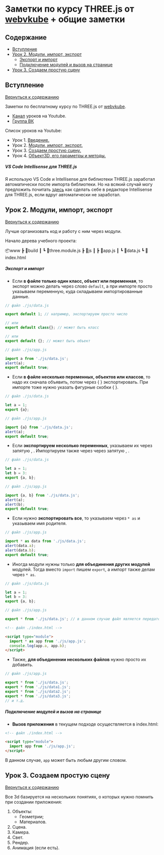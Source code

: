 # Заметки по курсу THREE.js от [webvkube] + общие заметки
## Содержание

* [Вступление](#вступление)
* [Урок 2. Модули, импорт, экспорт](#урок-2-модули-импорт-экспорт)
  * [Экспорт и импорт](#экспорт-и-импорт)
  * [Подключение модулей и вызов на странице](#подключение-модулей-и-вызов-на-странице)
* [Урок 3. Создаем простую сцену](#урок-3-создаем-простую-сцену)

## Вступление
[Вернуться к содержанию][toc]

Заметки по бесплатному курсу по THREE.js от [webvkube].

* [Канал][youtube_main_channel] уроков на Youtube.
* [Группа ВК][vk_kurspothreejs] 

Список уроков на Youtube:
* Урок 1. [Введение.](https://www.youtube.com/watch?v=DRiVzLca3xc)
* Урок 2. [Модули, импорт, экспорт.](https://www.youtube.com/watch?v=scAiW8rzvLc)
* Урок 3. [Создаем простую сцену.](https://www.youtube.com/watch?v=ECAYu1mZUzM)
* Урок 4. [Объект3D, его параметры и методы.](https://www.youtube.com/watch?v=dADyZorNysU)

##### VS Code Intellisense для THREE.js

Я использую VS Code и Intellisense для библиотеки THREE.js заработал автоматически после импорта библиотеки. Но на всякий случай могу предложить почитать [здесь][vscode_intellisense] как сделать себе в редакторе Intellisense для THREE.js, если вдруг автоматически не заработал.

## Урок 2. Модули, импорт, экспорт
[Вернуться к содержанию][toc]

Лучше организовать код и работу с ним через модули.

Начало дерева учебного проекта:

📦www
 ┣ 📂build
 ┃ ┗ 📜three.module.js
 ┣ 📂js
 ┃ ┣ 📜app.js
 ┃ ┗ 📜data.js
 ┗ 📜index.html

##### Экспорт и импорт

* Если **в файле только один класс, объект или переменная**, то экспорт можно делать через слово `default`, а при импорте просто указываем переменную, куда складываем импортированные данные.

```javascript
// файл ./js/data.js

export default 1; // например, экспортируем просто число

// или
export default class{}; // может быть класс

// или
export default {}; // может быть объект
```

```javascript
// файл ./js/app.js

import a from './js/data.js';
alert(a);
export default true;
```

* Если **в файле несколько переменных, объектов или классов**, то надо их сначала объявить, потом через { } экспортировать. При импорте тоже нужно указать фигурные скобки { }.

```javascript
// файл ./js/data.js

let a = 1;
export {a};
```

```javascript
// файл ./js/app.js

import {a} from './js/data.js';
alert(a);
export default true;
```

* Если **экспортируем несколько переменных**, указываем их через запятую , . Импортируем также через через запятую , .

```javascript
// файл ./js/data.js

let a = 1;
let b = 3:
export {a, b};
```

```javascript
// файл ./js/app.js

import {a, b} from './js/data.js';
alert(a);
alert(b);
export default true;
```

* Если нужно **экспортировать все**, то указываем через `* as` и указываем имя родителя.

```javascript
// файл ./js/app.js

import * as data from './js/data.js';
alert(data.a);
alert(data.b);
export default true;
```

* Иногда модули нужны только **для объединения других модулей** модулей. Тогда вместо `import` пишем `export`, а импорт также делам через `* as`.

```javascript
// файл ./js/data.js

let a = 1;
let b = 3:
export {a, b};
```

```javascript
// файл ./js/app.js

export * from './js/data.js'; // в данном случае файл является передаточным звеном
```

```html
<!-- файл ./index.html -->

<script type="module">
  import * as app from './js/app.js';
  console.log(app.a, app.b); 
</script>
``` 

* Также, **для объединении нескольких файлов** нужно просто их добавить.

```javascript
// файл ./js/app.js

export * from './js/data.js';
export * from './js/data1.js';
export * from './js/data2.js';
export * from './js/data3.js';
// и т.д.
```

##### Подключение модулей и вызов на странице

* **Вызов приложения** в текущем подходе осуществляется в index.html:

```html
<!-- файл ./index.html -->

<script type="module">
  import app from './js/app.js';
</script>
``` 

В данном случае, `app` может быть любым другим словом.

## Урок 3. Создаем простую сцену
[Вернуться к содержанию][toc]

Все 3d базируется на нескольких понятиях, о которых нужно помнить при создании приложения:
1. Объекты:
    * Геометрии;
    * Материалов.
2. Сцена.
3. Камера.
4. Свет.
5. Рендер.
6. Анимация (если есть).




<!-- Ссылки -->
[toc]: #содержание
[webvkube]: http://webvkube.ru
[youtube_main_channel]: https://www.youtube.com/channel/UCBnK0ae8Wvu_TEkWmOIwWBw
[vk_kurspothreejs]: https://vk.com/kurspothreejs
[vscode_intellisense]: http://shrekshao.github.io/2016/06/20/vscode-01/